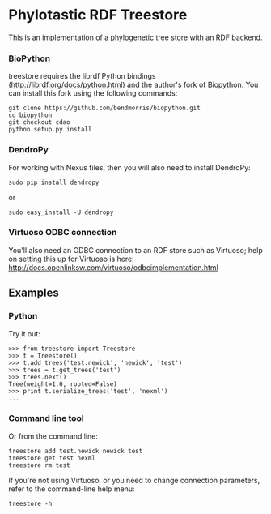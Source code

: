Phylotastic RDF Treestore
=========================

This is an implementation of a phylogenetic tree store with an RDF backend.

### BioPython

treestore requires the librdf Python bindings (http://librdf.org/docs/python.html)
and the author's fork of Biopython. You can install this fork using the following 
commands:

    git clone https://github.com/bendmorris/biopython.git
    cd biopython
    git checkout cdao
    python setup.py install

### DendroPy

For working with Nexus files, then you will also need to install DendroPy:

    sudo pip install dendropy

or

    sudo easy_install -U dendropy

### Virtuoso ODBC connection

You'll also need an ODBC connection to an RDF store such as Virtuoso; help on 
setting this up for Virtuoso is here: 
http://docs.openlinksw.com/virtuoso/odbcimplementation.html

Examples
--------

### Python

Try it out:

    >>> from treestore import Treestore
    >>> t = Treestore()
    >>> t.add_trees('test.newick', 'newick', 'test')
    >>> trees = t.get_trees('test')
    >>> trees.next()
    Tree(weight=1.0, rooted=False)
    >>> print t.serialize_trees('test', 'nexml')
    ...

### Command line tool
    
Or from the command line:

    treestore add test.newick newick test
    treestore get test nexml
    treestore rm test

If you're not using Virtuoso, or you need to change connection parameters,
refer to the command-line help menu:

    treestore -h
